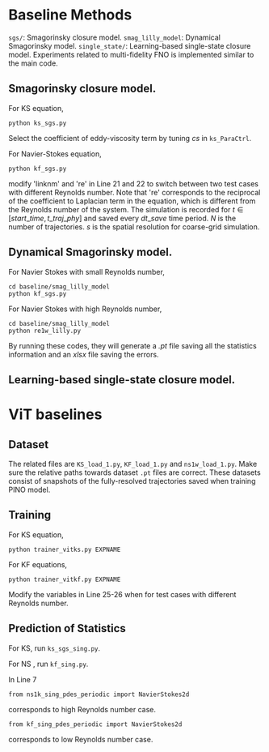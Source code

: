# Baseline Methods
`sgs/`: Smagorinsky closure model.
`smag_lilly_model`: Dynamical Smagorinsky model.
`single_state/`: Learning-based single-state closure model.
Experiments related to multi-fidelity FNO is implemented similar to the main code.

## Smagorinsky closure model.
For KS equation,
```
python ks_sgs.py
```

Select the coefficient of eddy-viscosity term by tuning *cs* in `ks_ParaCtrl`.

For Navier-Stokes equation,
```
python kf_sgs.py
```
modify 'linknm' and 're' in Line 21 and 22 to switch between two test cases with different Reynolds number. Note that 're' corresponds to the reciprocal of the coefficient to Laplacian term in the equation, which is different from the Reynolds number of the system. The simulation is recorded for $t\in [start\_time, t\_traj\_phy]$ and saved every $dt\_save$ time period. $N$ is the number of trajectories. $s$ is the spatial resolution for coarse-grid simulation.



## Dynamical Smagorinsky model.
For Navier Stokes with small Reynolds number,
```
cd baseline/smag_lilly_model
python kf_sgs.py
```

For Navier Stokes with high Reynolds number,
```
cd baseline/smag_lilly_model
python re1w_lilly.py
```

By running these codes, they will generate a *.pt* file saving all the statistics information and an *xlsx* file saving the errors.

## Learning-based single-state closure model.


# ViT baselines
##  Dataset
The related files are `KS_load_1.py`, `KF_load_1.py` and `ns1w_load_1.py`. Make sure the relative paths towards dataset `.pt` files are correct. These datasets consist of snapshots of the fully-resolved trajectories saved when training PINO model.

## Training

For KS equation,
```
python trainer_vitks.py EXPNAME
```

For KF equations,
```
python trainer_vitkf.py EXPNAME
```

Modify the variables in Line 25-26 when for test cases with different Reynolds number.

## Prediction of Statistics

For KS, run `ks_sgs_sing.py`.

For NS , run `kf_sing.py`.

In Line 7
```
from ns1k_sing_pdes_periodic import NavierStokes2d
```
corresponds to high Reynolds number case.
```
from kf_sing_pdes_periodic import NavierStokes2d
```
corresponds to low Reynolds number case.